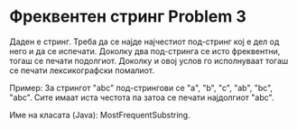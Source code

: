 # Фреквентен стринг Problem 3 
Даден е стринг. Треба да се најде најчестиот под-стринг кој е дел од него и да се испечати. Доколку два под-стринга се исто фреквентни, тогаш се печати подолгиот. Доколку и овој услов го исполнуваат тогаш се печати лексикографски помалиот.

Пример: За стрингот "abc" под-стрингови се "a", "b", "c", "ab", "bc", "abc". Сите имаат иста честота па затоа се печати најдолгиот "abc".

Име на класата (Java): MostFrequentSubstring.
